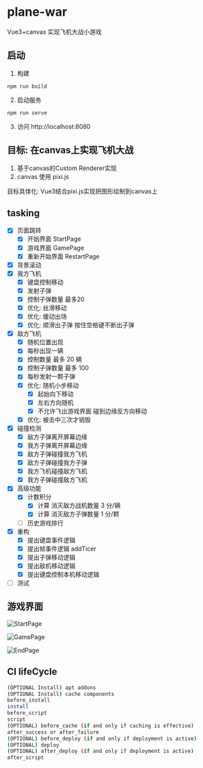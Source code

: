 # plane-war

Vue3+canvas 实现飞机大战小游戏

## 启动

1. 构建

```shell
npm run build
```

2. 启动服务

```shell
npm run serve
```

3. 访问 http://localhost:8080

## 目标: 在canvas上实现飞机大战

1. 基于canvas的Custom Renderer实现
2. canvas 使用 pixi.js

目标具体化: Vue3结合pixi.js实现把图形绘制到canvas上

## tasking

- [x] 页面跳转
  - [x] 开始界面 StartPage
  - [x] 游戏界面 GamePage
  - [X] 重新开始界面 RestartPage
- [x] 背景滚动
- [x] 我方飞机
  - [x] 键盘控制移动
  - [x] 发射子弹
  - [x] 控制子弹数量 最多20
  - [x] 优化: 丝滑移动
  - [x] 优化: 缓动出场
  - [x] 优化: 顺滑出子弹 按住空格键不断出子弹
- [x] 敌方飞机
  - [x] 随机位置出现
  - [x] 每秒出现一辆
  - [x] 控制数量 最多 20 辆
  - [x] 控制子弹数量 最多 100
  - [x] 每秒发射一颗子弹
  - [x] 优化: 随机小步移动
    - [x] 起始向下移动
    - [x] 左右方向随机
    - [x] 不允许飞出游戏界面 碰到边缘反方向移动
  - [x] 优化: 被击中三次才销毁
- [x] 碰撞检测
  - [x] 敌方子弹离开屏幕边缘
  - [x] 我方子弹离开屏幕边缘
  - [x] 敌方子弹碰撞我方飞机
  - [x] 敌方子弹碰撞我方子弹
  - [x] 我方飞机碰撞敌方飞机
  - [x] 我方子弹碰撞敌方飞机
- [x] 高级功能
  - [x] 计数积分
    - [x] 计算 消灭敌方战机数量 3 分/辆
    - [x] 计算 消灭敌方子弹数量 1 分/颗
  - [ ] 历史游戏排行
- [x] 重构
  - [x] 提出键盘事件逻辑
  - [x] 提出帧事件逻辑 addTicer
  - [x] 提出子弹移动逻辑
  - [x] 提出敌机移动逻辑
  - [x] 提出键盘控制本机移动逻辑
- [ ] 测试

## 游戏界面

![StartPage](./assets/start_page.jpg)

![GamePage](./assets/game_page.png)

![EndPage](./assets/end_page.png)

## CI lifeCycle

```bash
(OPTIONAL Install) apt addons
(OPTIONAL Install) cache components
before_install
install
before_script
script
(OPTIONAL) before_cache (if and only if caching is effective)
after_success or after_failure
(OPTIONAL) before_deploy (if and only if deployment is active)
(OPTIONAL) deploy
(OPTIONAL) after_deploy (if and only if deployment is active)
after_script
```